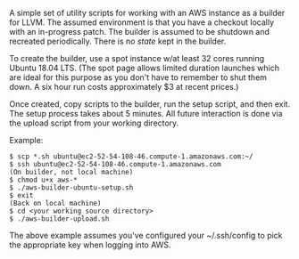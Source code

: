 A simple set of utility scripts for working with an AWS instance as a
builder for LLVM.  The assumed environment is that you have a checkout
locally with an in-progress patch.  The builder is assumed to be
shutdown and recreated periodically.  There is no *state* kept in the
builder.

To create the builder, use a spot instance w/at least 32 cores running
Ubuntu 18.04 LTS.  (The spot page allows limited duration launches
which are ideal for this purpose as you don't have to remember to
shut them down.  A six hour run costs approximately $3 at recent
prices.)

Once created, copy scripts to the builder, run the setup script, and
then exit.  The setup process takes about 5 minutes.  All future
interaction is done via the upload script from your working directory.

Example:

```
$ scp *.sh ubuntu@ec2-52-54-108-46.compute-1.amazonaws.com:~/
$ ssh ubuntu@ec2-52-54-108-46.compute-1.amazonaws.com
(On builder, not local machine)
$ chmod u+x aws-*
$ ./aws-builder-ubuntu-setup.sh
$ exit
(Back on local machine)
$ cd <your working source directory>
$ ./aws-builder-upload.sh
```

The above example assumes you've configured your ~/.ssh/config to pick
the appropriate key when logging into AWS.
